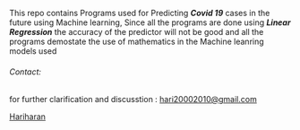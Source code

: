
This repo contains Programs used for Predicting **_Covid 19_** cases 
in the future using Machine learning, Since all the programs are done 
using ***Linear Regression*** 
the accuracy of the predictor will not be good 
and all the programs demostate the use of mathematics in the Machine leanring models used
###### Contact:
for further clarification and discusstion : hari20002010@gmail.com

[Hariharan](https://sites.google.com/view/hariharan20)
